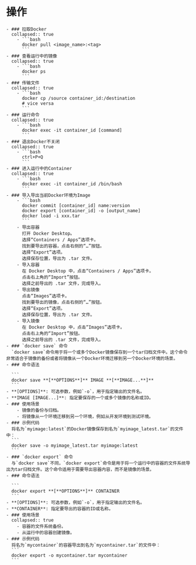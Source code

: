 # 操作
	- ### 拉取Docker
	  collapsed:: true
		- ```bash
		  docker pull <image_name>:<tag>
		  ```
	- ### 查看运行中的镜像
	  collapsed:: true
		- ```bash
		  docker ps
		  ```
	- ### 传输文件
	  collapsed:: true
		- ```bash
		  docker cp /source container_id:/destination
		  # vice versa
		  ```
	- ### 运行命令
	  collapsed:: true
		- ```bash
		  docker exec -it container_id [command]
		  ```
	- ### 退出Docker不关闭
	  collapsed:: true
		- ```bash
		  ctrl+P+Q
		  ```
	- ### 进入运行中的Container
	  collapsed:: true
		- ```bash
		  docker exec -it container_id /bin/bash
		  ```
	- ### 导入导出当前Docker环境为Image
		- ```bash
		  docker commit [container_id] name:version
		  docker export [container_id] -o [output_name]
		  docker load -i xxx.tar
		  ```
		- 导出容器
		  打开 Docker Desktop。
		  选择“Containers / Apps”选项卡。
		  找到要导出的容器，点击右侧的“…”按钮。
		  选择“Export”选项。
		  选择保存位置，导出为 .tar 文件。
		- 导入容器
		  在 Docker Desktop 中，点击“Containers / Apps”选项卡。
		  点击右上角的“Import”按钮。
		  选择之前导出的 .tar 文件，完成导入。
		- 导出镜像
		  点击“Images”选项卡。
		  找到要导出的镜像，点击右侧的“…”按钮。
		  选择“Export”选项。
		  选择保存位置，导出为 .tar 文件。
		- 导入镜像
		  在 Docker Desktop 中，点击“Images”选项卡。
		  点击右上角的“Import”按钮。
		  选择之前导出的 .tar 文件，完成导入。
	- ### `docker save` 命令
	  `docker save`命令用于将一个或多个Docker镜像保存到一个tar归档文件中。这个命令非常适合于镜像的备份或者将镜像从一个Docker环境迁移到另一个Docker环境的场景。
	- ### 命令语法
	  
	  ```
	  docker save **[**OPTIONS**]** IMAGE **[**IMAGE...**]**
	  ```
	- **[OPTIONS]**: 可选参数，例如`-o`，用于指定输出的文件名。
	- **IMAGE [IMAGE...]**: 指定要保存的一个或多个镜像的名称或ID。
	- ### 使用场景
		- 镜像的备份与归档。
		- 将镜像从一个环境迁移到另一个环境，例如从开发环境到测试环境。
	- ### 示例代码
	  将名为`myimage:latest`的Docker镜像保存到名为`myimage_latest.tar`的文件中：
	  ```
	  docker save -o myimage_latest.tar myimage:latest
	  ```
	- ### `docker export` 命令
	  与`docker save`不同，`docker export`命令是用于将一个运行中的容器的文件系统导出为tar归档文件。这个命令适用于需要导出容器内容，而不是镜像的场景。
	- ### 命令语法
	  
	  ```
	  docker export **[**OPTIONS**]** CONTAINER
	  ```
	- **[OPTIONS]**: 可选参数，例如`-o`，用于指定输出的文件名。
	- **CONTAINER**: 指定要导出的容器的ID或名称。
	- ### 使用场景
	  collapsed:: true
		- 容器的文件系统备份。
		- 从运行中的容器创建镜像。
	- ### 示例代码
	  将名为`mycontainer`的容器导出到名为`mycontainer.tar`的文件中：
	  ```
	  docker export -o mycontainer.tar mycontainer
	  ```